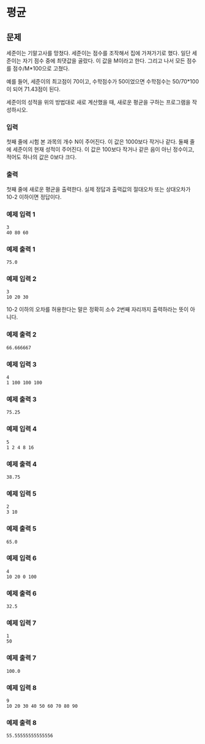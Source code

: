 # 평균

## 문제
세준이는 기말고사를 망쳤다. 세준이는 점수를 조작해서 집에 가져가기로 했다. 일단 세준이는 자기 점수 중에 최댓값을 골랐다. 이 값을 M이라고 한다. 그리고 나서 모든 점수를 점수/M*100으로 고쳤다.

예를 들어, 세준이의 최고점이 70이고, 수학점수가 50이었으면 수학점수는 50/70*100이 되어 71.43점이 된다.

세준이의 성적을 위의 방법대로 새로 계산했을 때, 새로운 평균을 구하는 프로그램을 작성하시오.

### 입력
첫째 줄에 시험 본 과목의 개수 N이 주어진다. 이 값은 1000보다 작거나 같다. 둘째 줄에 세준이의 현재 성적이 주어진다. 이 값은 100보다 작거나 같은 음이 아닌 정수이고, 적어도 하나의 값은 0보다 크다.

### 출력
첫째 줄에 새로운 평균을 출력한다. 실제 정답과 출력값의 절대오차 또는 상대오차가 10-2 이하이면 정답이다.

### 예제 입력 1
```
3
40 80 60
```

### 예제 출력 1
```
75.0
```

### 예제 입력 2
```
3
10 20 30
```
10-2 이하의 오차를 허용한다는 말은 정확히 소수 2번째 자리까지 출력하라는 뜻이 아니다.

### 예제 출력 2
```
66.666667
```

### 예제 입력 3
```
4
1 100 100 100
```

### 예제 출력 3
```
75.25
```

### 예제 입력 4
```
5
1 2 4 8 16
```

### 예제 출력 4
```
38.75
```

### 예제 입력 5
```
2
3 10
```

### 예제 출력 5
```
65.0
```

### 예제 입력 6
```
4
10 20 0 100
```

### 예제 출력 6
```
32.5
```

### 예제 입력 7
```
1
50
```

### 예제 출력 7
```
100.0
```

### 예제 입력 8
```
9
10 20 30 40 50 60 70 80 90
```

### 예제 출력 8
```
55.55555555555556
```
